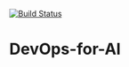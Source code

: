 [![Build Status](https://dev.azure.com/praneethbellamkonda/DevOps-ML/_apis/build/status/ibelieveai.DevOps-for-AI?branchName=master)](https://dev.azure.com/praneethbellamkonda/DevOps-ML/_build/latest?definitionId=4&branchName=master)
# DevOps-for-AI